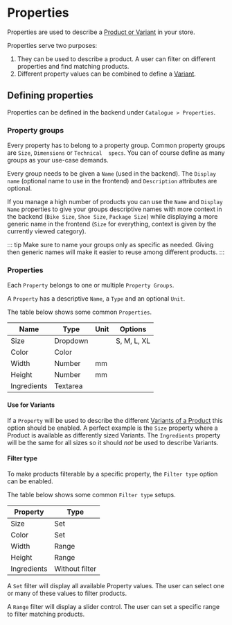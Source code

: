 # Properties

Properties are used to describe a [Product or Variant](./products.md) in your store.

Properties serve two purposes:

1. They can be used to describe a product. A user can filter on different properties and find matching products.
1. Different property values can be combined to define a [Variant](./products.md). 

## Defining properties

Properties can be defined in the backend under `Catalogue > Properties`. 

### Property groups

Every property has to belong to a property group. Common property groups are `Size`, `Dimensions` or `Technical 
specs`. You can of course define as many groups as your use-case demands.

Every group needs to be given a `Name` (used in the backend). The `Display name`
(optional name to use in the frontend) and `Description` attributes are optional.

If you manage a high number of products you can use the `Name` and `Display Name` properties to give your groups 
descriptive names with more context in the backend (`Bike Size`, `Shoe Size`, `Package Size`) while
displaying a more generic name in the frontend (`Size` for everything, context is
given by the currently viewed category).    

::: tip
Make sure to name your groups only as specific as needed. Giving then generic names will
make it easier to reuse among different products.
:::

### Properties

Each `Property` belongs to one or multiple `Property Groups`.

A `Property` has a descriptive `Name`, a `Type` and an optional `Unit`.

The table below shows some common `Properties`.

| Name        | Type          | Unit | Options            |
| ----------- | ------------- | ---- | ------------------ |
| Size        | Dropdown      |      |  S, M, L, XL       |
| Color       | Color         |      |                    |
| Width       | Number        | mm   |                    |
| Height      | Number        | mm   |                    |
| Ingredients | Textarea      |      |                    |

#### Use for Variants

If a `Property` will be used to describe the different [Variants of a Product](./products.md) this option
should be enabled. A perfect example is the `Size` property where a Product is available as differently
sized Variants. The `Ingredients` property will be the same for all sizes
so it should *not* be used to describe Variants.

#### Filter type

To make products filterable by a specific property, the `Filter type` option can be enabled.

The table below shows some common `Filter type` setups.

| Property    | Type           |
| ----------- | -------------- |
| Size        | Set            |
| Color       | Set            |
| Width       | Range          |
| Height      | Range          |
| Ingredients | Without filter |

A `Set` filter will display all available Property values. The user can select one or many of these values to filter 
products.

A `Range` filter will display a slider control. The user can set a specific range to filter matching products. 
